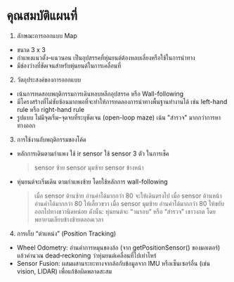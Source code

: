 # คุณสมบัติแผนที่
1. ลักษณะการออกแบบ Map
- ขนาด 3 x 3
- กำแพงแนวตั้ง–แนวนอน เป็นอุปสรรคที่หุ่นยนต์ต้องหลบเลี่ยงหรือใช้ในการนำทาง
- มีช่องว่างที่ชัดเจนสำหรับหุ่นยนต์ในการเคลื่อนที่

2. วัตถุประสงค์ของการออกแบบ
- เน้นการทดสอบพฤติกรรมการเดินหลบหลีกอุปสรรค หรือ Wall-following
- มีโครงสร้างที่ไม่ซับซ้อนมากพอที่จะทำให้การทดลองการนำทางพื้นฐานทำงานได้ เช่น left-hand rule หรือ right-hand rule
- รูปแบบ ไม่มีจุดเริ่ม–จุดจบที่ระบุชัดเจน (open-loop maze) เน้น "สำรวจ" มากกว่าการหาทางออก

3. การใช้งานกับพฤติกรรมของโค้ด
- หลักการเดินตามกำแพง ใช้ ir sensor ใช้ sensor 3 ตัว ในการเช็ค 
  > sensor  ซ้าย
  > sensor มุมซ้าย
  > sensor ข้างหน้า
- หุ่นยนต์จะเริ่มเดิน ตามกำแพงซ้าย โดยใช้หลักการ wall-following
  > เมื่อ sensor ด้านซ้าย อ่านค่าได้มากกว่า 80 จะให้เดินตรงไป
  > เมื่อ sensor ด้านหน้า อ่านค่าได้มากกว่า 80 ให้เลี้ยวขวา
  > เมื่อ sensor มุมซ้าย  อ่านค่าได้มากกว่า 80 ให้ขยับออกไปทางขวานิดหน่อย
ดังนั้น: หุ่นยนต์จะ “วนรอบ” หรือ “สำรวจ” เขาวงกต โดยพยายามเลียบข้างซ้ายตลอดเวลา

4. การเก็บ “ตำแหน่ง” (Position Tracking)
- Wheel Odometry: อ่านค่าการหมุนของล้อ (จาก getPositionSensor() ของมอเตอร์) แล้วคำนวณ dead‑reckoning ว่าหุ่นยนต์เคลื่อนที่ไปเท่าไหร่
- Sensor Fusion: ผสมผสานระยะทางจากล้อกับข้อมูลจาก IMU หรือเซ็นเซอร์อื่น (เช่น vision, LIDAR) เพื่อแก้ข้อผิดพลาดสะสม
